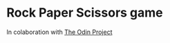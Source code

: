 # Rock Paper Scissors game

In colaboration with [The Odin Project](https://www.theodinproject.com)
